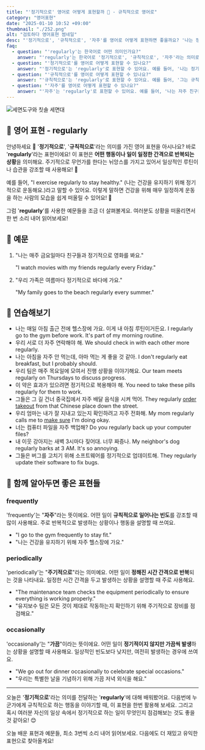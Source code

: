 ```yaml
---
title: "'정기적으로' 영어로 어떻게 표현할까 📅️ - 규칙적으로 영어로"
category: "영어표현"
date: "2025-01-10 10:52 +09:00"
thumbnail: "./252.png"
alt: "검토하다 영어표현 썸네일"
desc: "'정기적으로', '규칙적으로', '자주'를 영어로 어떻게 표현하면 좋을까요? '나는 정기적으로 운동해요', '그는 규칙적으로 공부해요', '나는 자주 친구들을 만나요' 등을 영어로 표현하는 법을 배워봅시다. 다양한 예문을 통해서 연습하고 본인의 표현으로 만들어 보세요."
faq:
  - question: "'regularly'는 한국어로 어떤 의미인가요?"
    answer: "'regularly'는 한국어로 '정기적으로', '규칙적으로', '자주'라는 의미로 번역될 수 있어요."
  - question: "'정기적으로'를 영어로 어떻게 표현할 수 있나요?"
    answer: "'정기적으로'는 'regularly'로 표현할 수 있어요. 예를 들어, '나는 정기적으로 운동해요'는 'I exercise regularly'로 말할 수 있어요."
  - question: "'규칙적으로'를 영어로 어떻게 표현할 수 있나요?"
    answer: "'규칙적으로'는 'regularly'로 표현할 수 있어요. 예를 들어, '그는 규칙적으로 공부해요'는 'He studies regularly'로 말할 수 있어요."
  - question: "'자주'를 영어로 어떻게 표현할 수 있나요?"
    answer: "'자주'는 'regularly'로 표현할 수 있어요. 예를 들어, '나는 자주 친구들을 만나요'는 'I meet my friends regularly'로 표현할 수 있어요."
---
```


![세면도구와 칫솔 세면대](./252-1.jpg)

## 🌟 영어 표현 - regularly

안녕하세요 👋 '**정기적으로**', '**규칙적으로**'라는 의미를 가진 영어 표현을 아시나요? 바로 '**regularly**'라는 표현이에요! 이 표현은 **어떤 행동이나 일이 일정한 간격으로 반복되는 상황**을 의미해요. 주기적으로 무언가를 한다는 뉘앙스를 가지고 있어서 일상적인 루틴이나 습관을 강조할 때 사용해요! 📅

예를 들어, "I exercise regularly to stay healthy." (나는 건강을 유지하기 위해 정기적으로 운동해요.)라고 말할 수 있어요. 이렇게 말하면 건강을 위해 매우 일정하게 운동을 하는 사람의 모습을 쉽게 떠올릴 수 있어요! 💪

그럼 '**regularly**'를 사용한 예문들을 조금 더 살펴볼게요. 여러분도 상황을 떠올리면서 한 번 소리 내어 읽어보세요!

## 📖 예문

1. "나는 매주 금요일마다 친구들과 정기적으로 영화를 봐요."

   "I watch movies with my friends regularly every Friday."

2. "우리 가족은 여름마다 정기적으로 바다에 가요."

   "My family goes to the beach regularly every summer."

## 💬 연습해보기

<ul data-interactive-list>
  <li data-interactive-item>
    <span data-toggler>나는 매일 아침 출근 전에 헬스장에 가요. 이게 내 아침 루틴이거든요.</span>
    <span data-answer>I regularly go to the gym before work. It's part of my morning routine.</span>
  </li>
  <li data-interactive-item>
    <span data-toggler>우리 서로 더 자주 연락해야 해.</span>
    <span data-answer>We should check in with each other more regularly.</span>
  </li>
  <li data-interactive-item>
    <span data-toggler>나는 아침을 자주 안 먹는데, 아마 먹는 게 좋을 것 같아.</span>
    <span data-answer>I don't regularly eat breakfast, but I probably should.</span>
  </li>
  <li data-interactive-item>
    <span data-toggler>우리 팀은 매주 목요일에 모여서 진행 상황을 이야기해요.</span>
    <span data-answer>Our team meets regularly on Thursdays to discuss progress.</span>
  </li>
  <li data-interactive-item>
    <span data-toggler>이 약은 효과가 있으려면 정기적으로 복용해야 해.</span>
    <span data-answer>You need to take these pills regularly for them to work.</span>
  </li>
  <li data-interactive-item>
    <span data-toggler>그들은 그 길 건너 중국집에서 자주 배달 음식을 시켜 먹어.</span>
    <span data-answer>They regularly <a href="/blog/in-english/066.order-takeout/">order takeout</a> from that Chinese place down the street.</span>
  </li>
  <li data-interactive-item>
    <span data-toggler>우리 엄마는 내가 잘 지내고 있는지 확인하려고 자주 전화해.</span>
    <span data-answer>My mom regularly calls me to <a href="/blog/in-english/232.make-sure/">make sure</a> I'm doing okay.</span>
  </li>
  <li data-interactive-item>
    <span data-toggler>너는 컴퓨터 파일을 자주 백업해?</span>
    <span data-answer>Do you regularly back up your computer files?</span>
  </li>
  <li data-interactive-item>
    <span data-toggler>내 이웃 강아지는 새벽 3시마다 짖어대. 너무 짜증나.</span>
    <span data-answer>My neighbor's dog regularly barks at 3 AM. It's so annoying.</span>
  </li>
  <li data-interactive-item>
    <span data-toggler>그들은 버그를 고치기 위해 소프트웨어를 정기적으로 업데이트해.</span>
    <span data-answer>They regularly update their software to fix bugs.</span>
  </li>
</ul>

## 🤝 함께 알아두면 좋은 표현들

### frequently

'frequently'는 "**자주**"라는 뜻이에요. 어떤 일이 **규칙적으로 일어나는 빈도**를 강조할 때 많이 사용해요. 주로 반복적으로 발생하는 상황이나 행동을 설명할 때 쓰여요.

- "I go to the gym frequently to stay fit."
- "나는 건강을 유지하기 위해 자주 헬스장에 가요."

### periodically

'periodically'는 "**주기적으로**"라는 의미예요. 어떤 일이 **정해진 시간 간격으로 반복**되는 것을 나타내요. 일정한 시간 간격을 두고 발생하는 상황을 설명할 때 주로 사용해요.

- "The maintenance team checks the equipment periodically to ensure everything is working properly."
- "유지보수 팀은 모든 것이 제대로 작동하는지 확인하기 위해 주기적으로 장비를 점검해요."

### occasionally

'occasionally'는 "**가끔**"이라는 뜻이에요. 어떤 일이 **정기적이지 않지만 가끔씩 발생**하는 상황을 설명할 때 사용해요. 일상적인 빈도보다 낮지만, 여전히 발생하는 경우에 쓰여요.

- "We go out for dinner occasionally to celebrate special occasions."
- "우리는 특별한 날을 기념하기 위해 가끔 저녁 외식을 해요."

---

오늘은 '**정기적으로**'라는 의미를 전달하는 '**regularly**'에 대해 배워봤어요. 다음번에 누군가에게 규칙적으로 하는 행동을 이야기할 때, 이 표현을 한번 활용해 보세요. 그리고 혹시 여러분 자신의 일상 속에서 정기적으로 하는 일이 무엇인지 점검해보는 것도 좋을 것 같아요! 😊

오늘 배운 표현과 예문들, 최소 3번씩 소리 내어 읽어보세요. 다음에도 더 재밌고 유익한 표현으로 찾아올게요!
